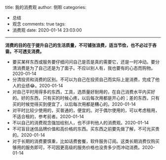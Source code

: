 title: 我的消费观
author: 侧聆
categories:
  - 总结
  - 观念
comments: true
tags:
  - 消费观
date: 2020-01-14 23:03:00
---
**消费的目的在于提升自己的生活质量，不可铺张浪费，适当节俭，也不必过于吝啬。不可透支消费。**
* 要买某样东西或服务要仔细问问自己是否是真的需要它，还是一时冲动。要分清消费是为了自己还是为了面子。不应以别人有，我也要有的心态而购物。2020-01-14
* 分清投资和消费的区别。不可以为自己在投资自己而实际上是消费，完成了他人的业绩:joy:。2020-01-14
* 对自己平时用得多的东西，工具，选质量好耐用的，在自己消费水平内买好的。好的东西，只有买的时候心疼，以后每次用都是开心的；差的东西，只有买的时候觉得买到便宜了，以后每次用都是糟心的。2020-01-14
* 对平时比较少使用的，买普通的，便宜的。对于偶尔使用的，可以考虑租用，不适合租的，参考前者。2020-01-14
* 不以自己的消费观念强加给别人，也不评判他人的消费观。2020-01-14
* 不可盲目迷信品牌价值和高价格的东西。买东西之前要先做了解，不可光买贵的。2020-01-14
* 对于长期的消费要慎重，比如话费套餐，软件服务订阅。这类长期消费仅购买够用的服务即可，不可因更高级的服务价格也没贵多少而冲动消费。2020-01-14
